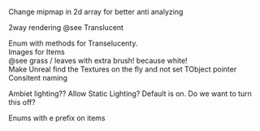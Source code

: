 Change mipmap in 2d array for better anti analyzing <br />

2way rendering @see Translucent <br />

Enum with methods for Transelucenty. <br />
Images for Items <br />
@see grass / leaves with extra brush! because white! <br />
Make Unreal find the Textures on the fly and not set TObject pointer <br />
Consitent naming <br />


Ambiet lighting??
Allow Static Lighting? Default is on. Do we want to turn this off?

Enums with e prefix on items

